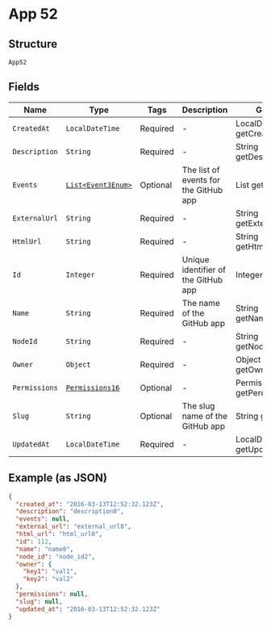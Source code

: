 
# App 52

## Structure

`App52`

## Fields

| Name | Type | Tags | Description | Getter | Setter |
|  --- | --- | --- | --- | --- | --- |
| `CreatedAt` | `LocalDateTime` | Required | - | LocalDateTime getCreatedAt() | setCreatedAt(LocalDateTime createdAt) |
| `Description` | `String` | Required | - | String getDescription() | setDescription(String description) |
| `Events` | [`List<Event3Enum>`](../../doc/models/event-3-enum.md) | Optional | The list of events for the GitHub app | List<Event3Enum> getEvents() | setEvents(List<Event3Enum> events) |
| `ExternalUrl` | `String` | Required | - | String getExternalUrl() | setExternalUrl(String externalUrl) |
| `HtmlUrl` | `String` | Required | - | String getHtmlUrl() | setHtmlUrl(String htmlUrl) |
| `Id` | `Integer` | Required | Unique identifier of the GitHub app | Integer getId() | setId(Integer id) |
| `Name` | `String` | Required | The name of the GitHub app | String getName() | setName(String name) |
| `NodeId` | `String` | Required | - | String getNodeId() | setNodeId(String nodeId) |
| `Owner` | `Object` | Required | - | Object getOwner() | setOwner(Object owner) |
| `Permissions` | [`Permissions16`](../../doc/models/permissions-16.md) | Optional | - | Permissions16 getPermissions() | setPermissions(Permissions16 permissions) |
| `Slug` | `String` | Optional | The slug name of the GitHub app | String getSlug() | setSlug(String slug) |
| `UpdatedAt` | `LocalDateTime` | Required | - | LocalDateTime getUpdatedAt() | setUpdatedAt(LocalDateTime updatedAt) |

## Example (as JSON)

```json
{
  "created_at": "2016-03-13T12:52:32.123Z",
  "description": "description0",
  "events": null,
  "external_url": "external_url8",
  "html_url": "html_url0",
  "id": 112,
  "name": "name0",
  "node_id": "node_id2",
  "owner": {
    "key1": "val1",
    "key2": "val2"
  },
  "permissions": null,
  "slug": null,
  "updated_at": "2016-03-13T12:52:32.123Z"
}
```

